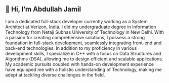 👋 Hi, I’m Abdullah Jamil
-
I am a dedicated full-stack developer currently working as a System Architect at Verizon, India. I did my undergraduate degree in Information Technology from Netaji Subhas University of Technology in New Delhi. With a passion for creating comprehensive solutions, I possess a strong foundation in full-stack development, seamlessly integrating front-end and back-end technologies. In addition to my proficiency in various development skills, I specialize in C++ with a focus on Data Structures and Algorithms (DSA), allowing me to design efficient and scalable applications. My academic pursuits coupled with hands-on development experience have equipped me with a holistic understanding of Technology, making me adept at tackling diverse challenges in the field.
